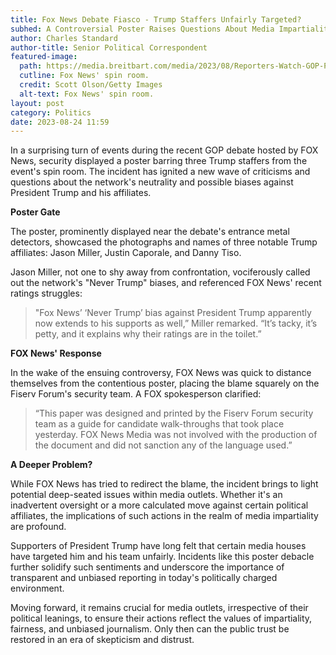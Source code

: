 ```yaml
---
title: Fox News Debate Fiasco - Trump Staffers Unfairly Targeted?
subhed: A Controversial Poster Raises Questions About Media Impartiality
author: Charles Standard
author-title: Senior Political Correspondent
featured-image: 
  path: https://media.breitbart.com/media/2023/08/Reporters-Watch-GOP-Presidential-Debate-1-640x480.jpeg
  cutline: Fox News' spin room.
  credit: Scott Olson/Getty Images
  alt-text: Fox News' spin room.
layout: post
category: Politics
date: 2023-08-24 11:59
---
```


In a surprising turn of events during the recent GOP debate hosted by FOX News, security displayed a poster barring three Trump staffers from the event's spin room. The incident has ignited a new wave of criticisms and questions about the network's neutrality and possible biases against President Trump and his affiliates.

**Poster Gate**

The poster, prominently displayed near the debate's entrance metal detectors, showcased the photographs and names of three notable Trump affiliates: Jason Miller, Justin Caporale, and Danny Tiso. 

Jason Miller, not one to shy away from confrontation, vociferously called out the network's "Never Trump" biases, and referenced FOX News' recent ratings struggles: 

> "Fox News’ ‘Never Trump’ bias against President Trump apparently now extends to his supports as well,” Miller remarked. “It’s tacky, it’s petty, and it explains why their ratings are in the toilet.”

**FOX News' Response**

In the wake of the ensuing controversy, FOX News was quick to distance themselves from the contentious poster, placing the blame squarely on the Fiserv Forum's security team. A FOX spokesperson clarified:

> “This paper was designed and printed by the Fiserv Forum security team as a guide for candidate walk-throughs that took place yesterday. FOX News Media was not involved with the production of the document and did not sanction any of the language used.”

**A Deeper Problem?**

While FOX News has tried to redirect the blame, the incident brings to light potential deep-seated issues within media outlets. Whether it's an inadvertent oversight or a more calculated move against certain political affiliates, the implications of such actions in the realm of media impartiality are profound.

Supporters of President Trump have long felt that certain media houses have targeted him and his team unfairly. Incidents like this poster debacle further solidify such sentiments and underscore the importance of transparent and unbiased reporting in today's politically charged environment.

Moving forward, it remains crucial for media outlets, irrespective of their political leanings, to ensure their actions reflect the values of impartiality, fairness, and unbiased journalism. Only then can the public trust be restored in an era of skepticism and distrust.
